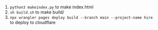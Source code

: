 1. `python3 makeindex.py` to make index.html
1. `sh build.sh` to make build/
1. `npx wrangler pages deploy build --branch main --project-name hire` to deploy to cloudflare
